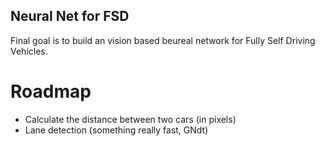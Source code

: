## Neural Net for FSD

Final goal is to build an vision based beureal network for Fully Self Driving Vehicles.

# Roadmap

- Calculate the distance between two cars (in pixels)
- Lane detection (something really fast, GNdt)